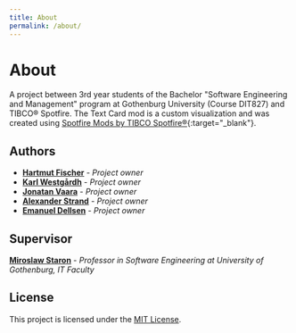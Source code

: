 ```yaml
---
title: About
permalink: /about/
---
```


# About

A project between 3rd year students of the Bachelor "Software Engineering and Management" program at Gothenburg University (Course DIT827) and TIBCO® Spotfire. 
The Text Card mod is a custom visualization and was created using [Spotfire Mods by TIBCO Spotfire®](https://tibcosoftware.github.io/spotfire-mods/){:target="_blank"}.

## Authors

* **[Hartmut Fischer](https://github.com/HarFis)** - *Project owner*
* **[Karl Westgårdh](https://github.com/Synoecism)** - *Project owner*
* **[Jonatan Vaara](https://github.com/JonatanVaara)** - *Project owner*
* **[Alexander Strand](https://github.com/strand93)** - *Project owner*
* **[Emanuel Dellsen](https://github.com/EmanuelDellsen)** - *Project owner*

## Supervisor

**[Miroslaw Staron](https://www.gu.se/en/about/find-staff/miroslawstaron)** - *Professor in Software Engineering at University of Gothenburg, IT Faculty*

## License

This project is licensed under the [MIT License](https://en.wikipedia.org/wiki/MIT_License).